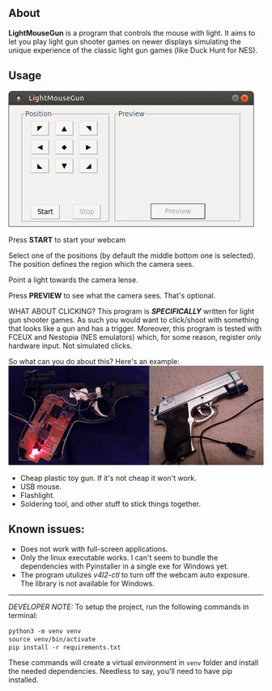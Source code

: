 ## About
**LightMouseGun** is a program that controls the mouse with light. It aims to let you play light gun shooter games on newer displays simulating the unique experience of the classic light gun games (like Duck Hunt for NES).

## Usage
![Screenshot](images/screenshot.png)

Press **START** to start your webcam

Select one of the positions (by default the middle bottom one is selected). The position defines the region which the camera sees.

Point a light towards the camera lense.

Press **PREVIEW** to see what the camera sees. That's optional.

WHAT ABOUT CLICKING? This program is **_SPECIFICALLY_** written for light gun shooter games. As such you would want to click/shoot with something that looks like a gun and has a trigger. Moreover, this program is tested with FCEUX and Nestopia (NES emulators) which, for some reason, register only hardware input. Not simulated clicks.

So what can you do about this? Here's an example:
![mouse-gun](images/mouse-gun.png)

- Cheap plastic toy gun. If it's not cheap it won't work.
- USB mouse.
- Flashlight.
- Soldering tool, and other stuff to stick things together.

## Known issues:
- Does not work with full-screen applications.
- Only the linux executable works. I can't seem to bundle the dependencies with Pyinstaller in a single exe for Windows yet.
- The program utulizes *v4l2-ctl* to turn off the webcam auto exposure. The library is not available for Windows.
---
_DEVELOPER NOTE:_
To setup the project, run the following commands in terminal:
```
python3 -m venv venv
source venv/bin/activate
pip install -r requirements.txt
```
These commands will create a virtual environment in `venv` folder and install the needed dependencies. Needless to say, you'll need to have pip installed.
